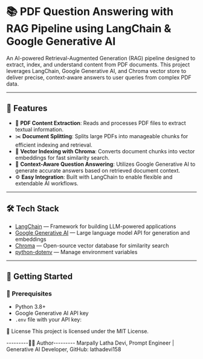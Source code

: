 # 📚 PDF Question Answering with RAG Pipeline using LangChain & Google Generative AI

An AI-powered Retrieval-Augmented Generation (RAG) pipeline designed to extract, index, and understand content from PDF documents. This project leverages LangChain, Google Generative AI, and Chroma vector store to deliver precise, context-aware answers to user queries from complex PDF data.

---

## 🚀 Features

- 📄 **PDF Content Extraction**: Reads and processes PDF files to extract textual information.  
- ✂️ **Document Splitting**: Splits large PDFs into manageable chunks for efficient indexing and retrieval.  
- 🧠 **Vector Indexing with Chroma**: Converts document chunks into vector embeddings for fast similarity search.  
- 🤖 **Context-Aware Question Answering**: Utilizes Google Generative AI to generate accurate answers based on retrieved document context.  
- ⚙️ **Easy Integration**: Built with LangChain to enable flexible and extendable AI workflows.

---

## 🛠️ Tech Stack

- [LangChain](https://github.com/langchain-ai/langchain) — Framework for building LLM-powered applications  
- [Google Generative AI](https://developers.generativeai.google/) — Large language model API for generation and embeddings  
- [Chroma](https://www.chromadb.com/) — Open-source vector database for similarity search  
- [python-dotenv](https://github.com/theskumar/python-dotenv) — Manage environment variables  

---

## 🏁 Getting Started

### 🔧 Prerequisites

- Python 3.8+  
- Google Generative AI API key  
- `.env` file with your API key:

📄 License
This project is licensed under the MIT License.

---------🙋‍♀️ Author---------
Marpally Latha Devi,
Prompt Engineer | Generative AI Developer,
GitHub: lathadevi158